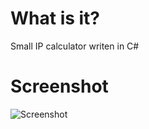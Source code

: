 # What is it?
Small IP calculator writen in C#

# Screenshot
![Screenshot](http://i.imgur.com/0l2kf8A.png "Screenshot")